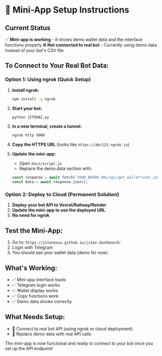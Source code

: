 # 🔧 Mini-App Setup Instructions

## Current Status
✅ **Mini-app is working** - It shows demo wallet data and the interface functions properly
❌ **Not connected to real bot** - Currently using demo data instead of your bot's CSV file

## To Connect to Your Real Bot Data:

### Option 1: Using ngrok (Quick Setup)
1. **Install ngrok:**
   ```bash
   npm install -g ngrok
   ```

2. **Start your bot:**
   ```bash
   python JITOXAI.py
   ```

3. **In a new terminal, create a tunnel:**
   ```bash
   ngrok http 5000
   ```

4. **Copy the HTTPS URL** (looks like `https://abc123.ngrok.io`)

5. **Update the mini-app:**
   - Open `docs/script.js`
   - Replace the demo data section with:
   ```javascript
   const response = await fetch(`YOUR_NGROK_URL/api/get_wallet?user_id=${userId}`);
   const data = await response.json();
   ```

### Option 2: Deploy to Cloud (Permanent Solution)
1. **Deploy your bot API to Vercel/Railway/Render**
2. **Update the mini-app to use the deployed URL**
3. **No need for ngrok**

## Test the Mini-App:
1. Go to: `https://jitonexus.github.io/jitox-dashboard/`
2. Login with Telegram
3. You should see your wallet data (demo for now)

## What's Working:
- ✅ Mini-app interface loads
- ✅ Telegram login works
- ✅ Wallet display works
- ✅ Copy functions work
- ✅ Demo data shows correctly

## What Needs Setup:
- 🔧 Connect to real bot API (using ngrok or cloud deployment)
- 🔧 Replace demo data with real API calls

The mini-app is now functional and ready to connect to your bot once you set up the API endpoint! 